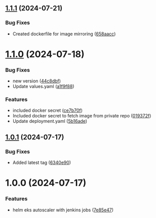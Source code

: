 ## [1.1.1](https://github.com/csye7125-su24-team14/helm-eks-autoscaler/compare/v1.1.0...v1.1.1) (2024-07-21)


### Bug Fixes

* Created dockerfile for image mirroring ([658aacc](https://github.com/csye7125-su24-team14/helm-eks-autoscaler/commit/658aaccf183b1979fff9ab99f3ef478d8ac0901b))

# [1.1.0](https://github.com/csye7125-su24-team14/helm-eks-autoscaler/compare/v1.0.1...v1.1.0) (2024-07-18)


### Bug Fixes

* new version ([44c8dbf](https://github.com/csye7125-su24-team14/helm-eks-autoscaler/commit/44c8dbf5c32d93c82231b66699afc4b03e844d2f))
* Update values.yaml ([a1f9f88](https://github.com/csye7125-su24-team14/helm-eks-autoscaler/commit/a1f9f88d51e952b6e2162b52726a926e6177b257))


### Features

* included docker secret ([ce7b70f](https://github.com/csye7125-su24-team14/helm-eks-autoscaler/commit/ce7b70f062784074cec9c6810247056829105867))
* Included docker secret to fetch image from private repo ([019372f](https://github.com/csye7125-su24-team14/helm-eks-autoscaler/commit/019372fe525c785de3e589a1a995755eefdb5a43))
* Update deployment.yaml ([5b16ade](https://github.com/csye7125-su24-team14/helm-eks-autoscaler/commit/5b16ade086a0f2fdfc3e76b05495c8f2241eda09))

## [1.0.1](https://github.com/csye7125-su24-team14/helm-eks-autoscaler/compare/v1.0.0...v1.0.1) (2024-07-17)


### Bug Fixes

* Added latest tag ([6340e90](https://github.com/csye7125-su24-team14/helm-eks-autoscaler/commit/6340e90d724713cc25b3c999c502866da6040091))

# 1.0.0 (2024-07-17)


### Features

* helm eks autoscaler with jenkins jobs ([7e85e47](https://github.com/csye7125-su24-team14/helm-eks-autoscaler/commit/7e85e47bea066f496377570951e354a60840ca5c))
